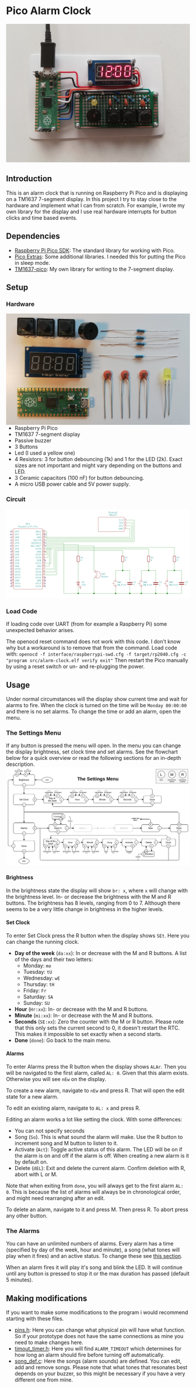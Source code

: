 # Pico Alarm Clock

![image](images/showcase.jpg)
## Introduction
This is an alarm clock that is running on Raspberry Pi Pico and is displaying
on a TM1637 7-segment display. In this project I try to stay close to the
hardware and implement what I can from scratch. For example, I wrote my own
library for the display and I use real hardware interrupts for button clicks and
time based events.

## Dependencies
* [Raspberry Pi Pico SDK](https://github.com/raspberrypi/pico-sdk): The
  standard library for working with Pico.
* [Pico Extras](https://github.com/raspberrypi/pico-extras): Some additional
  libraries. I needed this for putting the Pico in sleep mode.
* [TM1637-pico](https://github.com/wahlencraft/TM1637-pico): My own library for
  writing to the 7-segment display.

## Setup
### Hardware

<img style="float: right;" src="images/components.jpg"/>

* Raspberry Pi Pico
* TM1637 7-segment display
* Passive buzzer
* 3 Buttons
* Led (I used a yellow one)
* 4 Resistors: 3 for button debouncing (1k) and 1 for the LED (2k). Exact
  sizes are not important and might vary depending on the buttons and LED.
* 3 Ceramic capacitors (100 nF) for button debouncing.
* A micro USB power cable and 5V power supply.


### Circuit
![image](images/circuit.png)

### Load Code
If loading code over UART (from for example a Raspberry Pi) some unexpected
behavior arises.

The openocd reset command does not work with this code. I don't know why but a
workaround is to remove that from the command. Load code with:
`openocd -f interface/raspberrypi-swd.cfg -f target/rp2040.cfg -c "program src/alarm-clock.elf verify exit"`
Then restart the Pico manually by using a reset switch or un- and re-plugging the
power.

## Usage
Under normal circumstances will the display show current time and wait for
alarms to fire. When the clock is turned on the time will be `Monday 00:00:00`
and there is no set alarms. To change the time or add an alarm, open the menu.
### The Settings Menu
If any button is pressed the menu will open. In the menu you can change the
display brightness, set clock time and set alarms. See the flowchart below for
a quick overview or read the following sections for an in-depth description.
![image](images/MenuFlow.png)
#### Brightness
In the brightness state the display will show `br: x`, where `x` will change with
the brightness level. In- or decrease the brightness with the M and R buttons.
The brightness has 8 levels, ranging from 0 to 7. Although there seems to be
a very little change in brightness in the higher levels.
#### Set Clock
To enter Set Clock press the R button when the display shows `SEt`. Here you
can change the running clock.
- **Day of the week** (`da:xx`): In or decrease with the M and R buttons.
  A list of the days and their two letters:
  - Monday: `mo`
  - Tuesday: `tU`
  - Wednesday: `wE`
  - Thursday: `tH`
  - Friday: `Fr`
  - Saturday: `SA`
  - Sunday: `SU`
- **Hour** (`Hr:xx`): In- or decrease with the M and R buttons.
- **Minute** (`mi:xx`): In- or decrease with the M and R buttons.
- **Seconds** (`SE:xx`): Zero the counter with the M or R button. Please note
  that this only sets the current second to 0, it doesn't restart the RTC. This
  makes it impossible to set exactly when a second starts.
- **Done** (`done`): Go back to the main menu.
#### Alarms
To enter Alarms press the R button when the display shows `ALAr`. Then you will
be navigated to the first alarm, called `AL: 0`. Given that this alarm exists.
Otherwise you will see `nEw` on the display.

To create a new alarm, navigate to `nEw` and press R. That will open the edit
state for a new alarm.

To edit an existing alarm, navigate to `AL: x` and press R.

Editing an alarm works a lot like setting the clock. With some differences:
- You can not specify seconds
- Song (`So`). This is what sound the alarm will make. Use the
  R button to increment song and M button to listen to it.
- Activate (`Act`): Toggle active status of this alarm. The LED will be on if
  the alarm is on and off if the alarm is off. When creating a new alarm is it
  by default on.
- Delete (`dEL`): Exit and delete the current alarm. Confirm deletion with R,
  abort with L or M.

Note that when exiting from `done`, you will always get to the first alarm
`AL: 0`. This is because the list of alarms will always be in chronological
order, and might need rearranging after an edit.

To delete an alarm, navigate to it and press M. Then press R. To abort press
any other button.
### The Alarms
You can have an unlimited numbers of alarms. Every alarm has a time (specified
by day of the week, hour and minute), a song (what tones will play when it
fires) and an active status. To change these see [this section](#alarms).

When an alarm fires it will play it's song and blink the LED. It will continue
until any button is pressed to stop it or the max duration has passed (default
5 minutes).

## Making modifications
If you want to make some modifications to the program i would recommend
starting with these files.

* [pins.h](src/pins.h): Here you can change what physical pin will have what
  function. So if your prototype does not have the same connections as mine you
  need to make changes here.
* [timout_timer.h](src/timeout_timer.h): Here you will find `ALARM_TIMEOUT`
  which determines for how long an alarm should fire before turning off
  automatically.
* [song_def.c](src/song_def.c): Here the songs (alarm sounds) are
  defined. You can edit, add and remove songs. Please note that what tones that
  resonates best depends on your buzzer, so this might be necessary if you have
  a very different one from mine.
